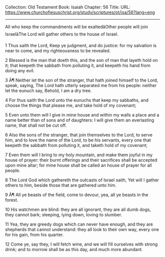 Collection: Old Testament
Book: Isaiah
Chapter: 56
Title: 
URL: https://www.churchofjesuschrist.org/study/scriptures/ot/isa/56?lang=eng

---

All who keep the commandments will be exaltedâOther people will join IsraelâThe Lord will gather others to the house of Israel.

1 Thus saith the Lord, Keep ye judgment, and do justice: for my salvation is near to come, and my righteousness to be revealed.

2 Blessed is the man that doeth this, and the son of man that layeth hold on it; that keepeth the sabbath from polluting it, and keepeth his hand from doing any evil.

3 Â¶ Neither let the son of the stranger, that hath joined himself to the Lord, speak, saying, The Lord hath utterly separated me from his people: neither let the eunuch say, Behold, I am a dry tree.

4 For thus saith the Lord unto the eunuchs that keep my sabbaths, and choose the things that please me, and take hold of my covenant;

5 Even unto them will I give in mine house and within my walls a place and a name better than of sons and of daughters: I will give them an everlasting name, that shall not be cut off.

6 Also the sons of the stranger, that join themselves to the Lord, to serve him, and to love the name of the Lord, to be his servants, every one that keepeth the sabbath from polluting it, and taketh hold of my covenant;

7 Even them will I bring to my holy mountain, and make them joyful in my house of prayer: their burnt offerings and their sacrifices shall be accepted upon mine altar; for mine house shall be called an house of prayer for all people.

8 The Lord God which gathereth the outcasts of Israel saith, Yet will I gather others to him, beside those that are gathered unto him.

9 Â¶ All ye beasts of the field, come to devour, yea, all ye beasts in the forest.

10 His watchmen are blind: they are all ignorant, they are all dumb dogs, they cannot bark; sleeping, lying down, loving to slumber.

11 Yea, they are greedy dogs which can never have enough, and they are shepherds that cannot understand: they all look to their own way, every one for his gain, from his quarter.

12 Come ye, say they, I will fetch wine, and we will fill ourselves with strong drink; and to morrow shall be as this day, and much more abundant.
